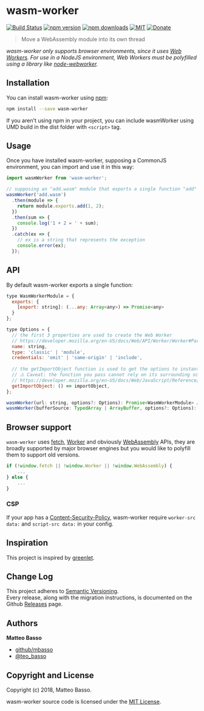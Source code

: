 # wasm-worker

[![Build Status](https://travis-ci.org/mbasso/wasm-worker.svg?branch=master)](https://travis-ci.org/mbasso/wasm-worker)
[![npm version](https://img.shields.io/npm/v/wasm-worker.svg)](https://www.npmjs.com/package/wasm-worker)
[![npm downloads](https://img.shields.io/npm/dm/wasm-worker.svg?maxAge=2592000)](https://www.npmjs.com/package/wasm-worker)
[![MIT](https://img.shields.io/npm/l/wasm-worker.svg)](https://github.com/mbasso/wasm-worker/blob/master/LICENSE.md)
[![Donate](https://img.shields.io/badge/Donate-PayPal-green.svg)](https://paypal.me/BassoMatteo)

> Move a WebAssembly module into its own thread


_wasm-worker only supports browser environments, since it uses [Web Workers](https://developer.mozilla.org/en-US/docs/Web/API/Web_Workers_API/Using_web_workers). For use in a NodeJS environment, Web Workers must be polyfilled using a library like [node-webworker](https://github.com/pgriess/node-webworker)._

## Installation

You can install wasm-worker using [npm](https://www.npmjs.com/package/wasm-worker):

```bash
npm install --save wasm-worker
```

If you aren't using npm in your project, you can include wasmWorker using UMD build in the dist folder with `<script>` tag.

## Usage

Once you have installed wasm-worker, supposing a CommonJS environment, you can import and use it in this way:

```js
import wasmWorker from 'wasm-worker';

// supposing an "add.wasm" module that exports a single function "add"
wasmWorker('add.wasm')
  .then(module => {
    return module.exports.add(1, 2);
  })
  .then(sum => {
    console.log('1 + 2 = ' + sum);
  })
  .catch(ex => {
    // ex is a string that represents the exception
    console.error(ex);
  });
```

## API

By default wasm-worker exports a single function:

```js
type WasmWorkerModule = {
  exports: {
    [export: string]: (...any: Array<any>) => Promise<any>
  }
};

type Options = {
  // the first 3 properties are used to create the Web Worker
  // https://developer.mozilla.org/en-US/docs/Web/API/Worker/Worker#Parameters
  name: string,
  type: 'classic' | 'module',
  credentials: 'omit' | 'same-origin' | 'include',
  
  // the getImportObject function is used to get the options to instantiate the WebAssembly Module
  // ⚠️ Caveat: the function you pass cannot rely on its surrounding scope, since it is executed in an isolated context.
  // https://developer.mozilla.org/en-US/docs/Web/JavaScript/Reference/Global_Objects/WebAssembly/instantiate#Primary_overload_%E2%80%94_taking_wasm_binary_code
  getImportObject: () => importObject,
};

wasmWorker(url: string, options?: Options): Promise<WasmWorkerModule> // browser only
wasmWorker(bufferSource: TypedArray | ArrayBuffer, options?: Options): Promise<WasmWorkerModule>
```

## Browser support

`wasm-worker` uses [fetch](https://developer.mozilla.org/it/docs/Web/API/Fetch_API), [Worker](https://developer.mozilla.org/en-US/docs/Web/API/Web_Workers_API) and obviously [WebAssembly](https://developer.mozilla.org/en-US/docs/Web/JavaScript/Reference/Global_Objects/WebAssembly) APIs, they are broadly supported by major browser engines but you would like to polyfill them to support old versions.

```js
if (!window.fetch || !window.Worker || !window.WebAssembly) {
    ...
} else {
    ...
}
```

### CSP

If your app has a [Content-Security-Policy](https://developer.mozilla.org/en-US/docs/Web/HTTP/Headers/Content-Security-Policy),
wasm-worker require `worker-src data:` and `script-src data:` in your config.

## Inspiration

This project is inspired by [greenlet](https://github.com/developit/greenlet).

## Change Log

This project adheres to [Semantic Versioning](http://semver.org/).  
Every release, along with the migration instructions, is documented on the Github [Releases](https://github.com/mbasso/wasm-worker/releases) page.

## Authors
**Matteo Basso**
- [github/mbasso](https://github.com/mbasso)
- [@teo_basso](https://twitter.com/teo_basso)

## Copyright and License
Copyright (c) 2018, Matteo Basso.

wasm-worker source code is licensed under the [MIT License](https://github.com/mbasso/wasm-worker/blob/master/LICENSE.md).
